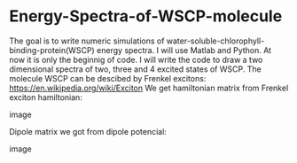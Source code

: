 # Energy-Spectra-of-WSCP-molecule
The goal is to write numeric simulations of water-soluble-chlorophyll-binding-protein(WSCP) energy spectra. I will use Matlab and Python. At now it is only the beginnig of code. I will write the code to draw a two dimensional spectra of two, three and 4 excited states of WSCP. The molecule WSCP can be descibed by Frenkel excitons: https://en.wikipedia.org/wiki/Exciton We get hamiltonian matrix from Frenkel exciton hamiltonian:

image

Dipole matrix we got from dipole potencial:

image
